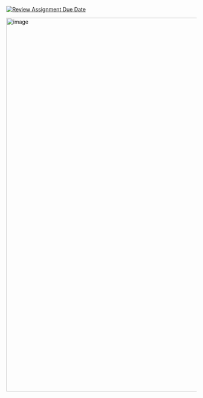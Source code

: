 [![Review Assignment Due Date](https://classroom.github.com/assets/deadline-readme-button-22041afd0340ce965d47ae6ef1cefeee28c7c493a6346c4f15d667ab976d596c.svg)](https://classroom.github.com/a/c_JusaOW)

<img width="1552" height="987" alt="image" src="https://github.com/user-attachments/assets/7fae5eb6-c10a-4fd6-9184-7d422115f170" />
